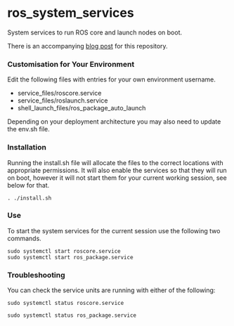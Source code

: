 # ros_system_services
System services to run ROS core and launch nodes on boot.

There is an accompanying [blog post](https://mshields.name/blog/2022-03-16-running-ros-nodes-on-boot/) for this repository.

### Customisation for Your Environment
Edit the following files with entries for your own environment username.
- service_files/roscore.service
- service_files/roslaunch.service
- shell_launch_files/ros_package_auto_launch

Depending on your deployment architecture you may also need to update the env.sh file.

### Installation
Running the install.sh file will allocate the files to the correct locations with appropriate permissions. It will also enable the services so that they will run on boot, however it will not start them for your current working session, see below for that.
```shell
. ./install.sh
```

### Use
To start the system services for the current session use the following two commands.
```shell
sudo systemctl start roscore.service
sudo systemctl start ros_package.service
```


### Troubleshooting
You can check the service units are running with either of the following:
```shell
sudo systemctl status roscore.service
```

```shell
sudo systemctl status ros_package.service
```
